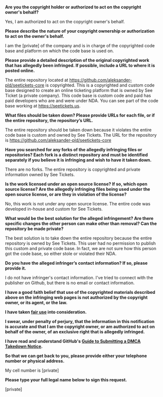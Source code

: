 **Are you the copyright holder or authorized to act on the copyright owner's behalf?**

Yes, I am authorized to act on the copyright owner's behalf.

**Please describe the nature of your copyright ownership or authorization to act on the owner's behalf.**

I am the [private] of the company and is in charge of the copyrighted code base and platform on which the code base is used on.

**Please provide a detailed description of the original copyrighted work that has allegedly been infringed. If possible, include a URL to where it is posted online.**

The entire repository located at https://github.com/aleksander-pld/seetickets-core is copyrighted. This is a copyrighted and custom code base designed to create an online ticketing platform that is owned by See Ticket (a private company). This code base is custom code and paid has paid developers who are and were under NDA. You can see part of the code base working at https://seetickets.us.

**What files should be taken down? Please provide URLs for each file, or if the entire repository, the repository’s URL.**

The entire repository should be taken down because it violates the entire code base is custom and owned by See Tickets. The URL for the repository is https://github.com/aleksander-pld/seetickets-core

**Have you searched for any forks of the allegedly infringing files or repositories? Each fork is a distinct repository and must be identified separately if you believe it is infringing and wish to have it taken down.**

There are no forks. The entire repository is copyrighted and private information owned by See Tickets.

**Is the work licensed under an open source license? If so, which open source license? Are the allegedly infringing files being used under the open source license, or are they in violation of the license?**

No, this work is not under any open source license. The entire code was developed in-house and custom for See Tickets.

**What would be the best solution for the alleged infringement? Are there specific changes the other person can make other than removal? Can the repository be made private?**

The best solution is to take down the entire repository because the entire repository is owned by See Tickets. This user had no permission to publish this custom and private code base. In fact, we are not sure how this person got the code base, so either stole or violated their NDA.

**Do you have the alleged infringer’s contact information? If so, please provide it.**

I do not have infringer's contact information. I've tried to connect with the publisher on Github, but there is no email or contact information.

**I have a good faith belief that use of the copyrighted materials described above on the infringing web pages is not authorized by the copyright owner, or its agent, or the law.**

**I have taken <a href="https://www.lumendatabase.org/topics/22">fair use</a> into consideration.**

**I swear, under penalty of perjury, that the information in this notification is accurate and that I am the copyright owner, or am authorized to act on behalf of the owner, of an exclusive right that is allegedly infringed.**

**I have read and understand GitHub's <a href="https://docs.github.com/articles/guide-to-submitting-a-dmca-takedown-notice/">Guide to Submitting a DMCA Takedown Notice</a>.**

**So that we can get back to you, please provide either your telephone number or physical address.**

My cell number is [private]

**Please type your full legal name below to sign this request.**

[private]
